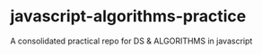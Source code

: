 # javascript-algorithms-practice
A consolidated practical repo for DS &amp; ALGORITHMS in javascript 

